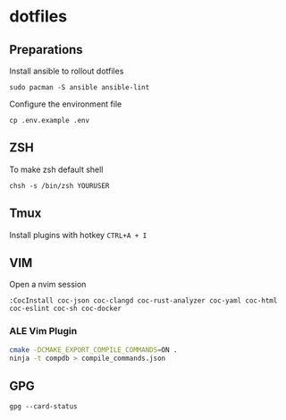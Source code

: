 # dotfiles

## Preparations

Install ansible to rollout dotfiles
```shell
sudo pacman -S ansible ansible-lint
```

Configure the environment file
```shell
cp .env.example .env
```

## ZSH
To make zsh default shell
```shell
chsh -s /bin/zsh YOURUSER
```

## Tmux

Install plugins with hotkey `CTRL+A + I`

## VIM

Open a nvim session

```shell
:CocInstall coc-json coc-clangd coc-rust-analyzer coc-yaml coc-html coc-eslint coc-sh coc-docker
```

### ALE Vim Plugin

```bash
cmake -DCMAKE_EXPORT_COMPILE_COMMANDS=ON .
ninja -t compdb > compile_commands.json
```

## GPG 

```shell
gpg --card-status
```